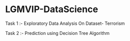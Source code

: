 # LGMVIP-DataScience

Task 1 :- Exploratory Data Analysis On Dataset- Terrorism

Task 2 :- Prediction using Decision Tree Algorithm
